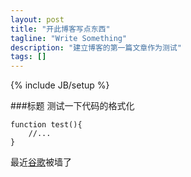 ```yaml
---
layout: post
title: "开此博客写点东西"
tagline: "Write Something"
description: "建立博客的第一篇文章作为测试"
tags: []
---
```

{% include JB/setup %}

###标题
测试一下代码的格式化

	function test(){
		//...
	}
	
最近[谷歌][]被墙了

[谷歌]: http://www.google.com.hk